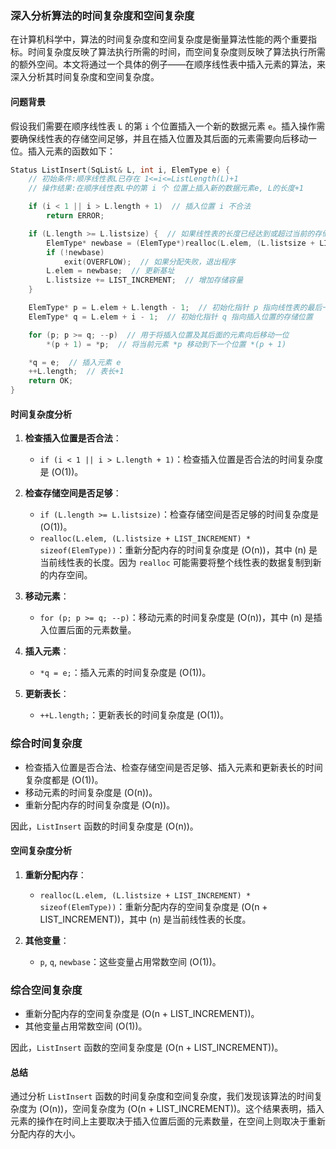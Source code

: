 ### 深入分析算法的时间复杂度和空间复杂度

在计算机科学中，算法的时间复杂度和空间复杂度是衡量算法性能的两个重要指标。时间复杂度反映了算法执行所需的时间，而空间复杂度则反映了算法执行所需的额外空间。本文将通过一个具体的例子——在顺序线性表中插入元素的算法，来深入分析其时间复杂度和空间复杂度。

#### 问题背景

假设我们需要在顺序线性表 `L` 的第 `i` 个位置插入一个新的数据元素 `e`。插入操作需要确保线性表的存储空间足够，并且在插入位置及其后面的元素需要向后移动一位。插入元素的函数如下：

```cpp
Status ListInsert(SqList& L, int i, ElemType e) {
    // 初始条件:顺序线性表L已存在 1<=i<=ListLength(L)+1
    // 操作结果:在顺序线性表L中的第 i 个 位置上插入新的数据元素e, L的长度+1

    if (i < 1 || i > L.length + 1)  // 插入位置 i 不合法
        return ERROR;

    if (L.length >= L.listsize) {  // 如果线性表的长度已经达到或超过当前的存储容量
        ElemType* newbase = (ElemType*)realloc(L.elem, (L.listsize + LIST_INCREMENT) * sizeof(ElemType));  // 重新分配内存，增加存储容量
        if (!newbase)
            exit(OVERFLOW);  // 如果分配失败，退出程序
        L.elem = newbase;  // 更新基址
        L.listsize += LIST_INCREMENT;  // 增加存储容量
    }

    ElemType* p = L.elem + L.length - 1;  // 初始化指针 p 指向线性表的最后一个元素的存储位置
    ElemType* q = L.elem + i - 1;  // 初始化指针 q 指向插入位置的存储位置

    for (p; p >= q; --p)  // 用于将插入位置及其后面的元素向后移动一位
        *(p + 1) = *p;  // 将当前元素 *p 移动到下一个位置 *(p + 1)

    *q = e;  // 插入元素 e
    ++L.length;  // 表长+1
    return OK;
}
```

#### 时间复杂度分析

1. **检查插入位置是否合法**：
   - `if (i < 1 || i > L.length + 1)`：检查插入位置是否合法的时间复杂度是 \(O(1)\)。

2. **检查存储空间是否足够**：
   - `if (L.length >= L.listsize)`：检查存储空间是否足够的时间复杂度是 \(O(1)\)。
   - `realloc(L.elem, (L.listsize + LIST_INCREMENT) * sizeof(ElemType))`：重新分配内存的时间复杂度是 \(O(n)\)，其中 \(n\) 是当前线性表的长度。因为 `realloc` 可能需要将整个线性表的数据复制到新的内存空间。

3. **移动元素**：
   - `for (p; p >= q; --p)`：移动元素的时间复杂度是 \(O(n)\)，其中 \(n\) 是插入位置后面的元素数量。

4. **插入元素**：
   - `*q = e;`：插入元素的时间复杂度是 \(O(1)\)。

5. **更新表长**：
   - `++L.length;`：更新表长的时间复杂度是 \(O(1)\)。

### 综合时间复杂度

- 检查插入位置是否合法、检查存储空间是否足够、插入元素和更新表长的时间复杂度都是 \(O(1)\)。
- 移动元素的时间复杂度是 \(O(n)\)。
- 重新分配内存的时间复杂度是 \(O(n)\)。

因此，`ListInsert` 函数的时间复杂度是 \(O(n)\)。

#### 空间复杂度分析

1. **重新分配内存**：
   - `realloc(L.elem, (L.listsize + LIST_INCREMENT) * sizeof(ElemType))`：重新分配内存的空间复杂度是 \(O(n + LIST_INCREMENT)\)，其中 \(n\) 是当前线性表的长度。

2. **其他变量**：
   - `p`, `q`, `newbase`：这些变量占用常数空间 \(O(1)\)。

### 综合空间复杂度

- 重新分配内存的空间复杂度是 \(O(n + LIST_INCREMENT)\)。
- 其他变量占用常数空间 \(O(1)\)。

因此，`ListInsert` 函数的空间复杂度是 \(O(n + LIST_INCREMENT)\)。

#### 总结

通过分析 `ListInsert` 函数的时间复杂度和空间复杂度，我们发现该算法的时间复杂度为 \(O(n)\)，空间复杂度为 \(O(n + LIST_INCREMENT)\)。这个结果表明，插入元素的操作在时间上主要取决于插入位置后面的元素数量，在空间上则取决于重新分配内存的大小。
